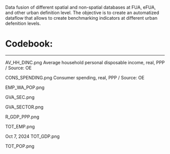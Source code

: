 Data fusion of different spatial and non-spatial databases at FUA, eFUA, and other urban definition level. The objective is to create an automatized dataflow that allows to create benchmarking indicators at different urban defenition levels.

# Codebook:
-----------
AV_HH_DINC.png
Average household personal disposable income, real, PPP / Source: OE
	
CONS_SPENDING.png
Consumer spending, real, PPP / Source: OE
	

EMP_WA_POP.png
	
	

GVA_SEC.png
	
	

GVA_SECTOR.png
	
	

R_GDP_PPP.png
	
	

TOT_EMP.png
	
	
Oct 7, 2024
TOT_GDP.png
	

	

TOT_POP.png
